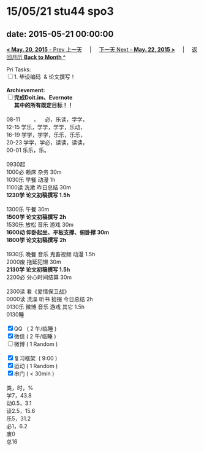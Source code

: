 # 15/05/21 stu44 spo3

date: 2015-05-21 00:00:00
---
[**< May. 20, 2015** - Prev 上一天](/lifelogs/2015/05/d20.html) &nbsp; &nbsp; | &nbsp; &nbsp; [下一天 Next - **May. 22, 2015 >**](/lifelogs/2015/05/d22.html) &nbsp; &nbsp; |  &nbsp; &nbsp; [返回月历 **Back to Month ^**](/lifelogs/2015/05/index.html)
<br/><div>Pri Tasks:<br/><input type="checkbox" />1. 毕设编码  & 论文撰写！</div>	<div><br/></div>	<div><b>Archievement:</b></div>	<div><b><input type="checkbox" />完成Doit.im、</b><b>Evernote</b></div>	<div><b>      其中的</b><b>所有</b><b>既定目标！！</b></div>	<div>		<div><br/></div>08-11         ，    必，乐读，学学，<br/>12-15 学乐，学学，学学，乐动，<br/>16-19 学学，学学，乐乐，乐乐，<br/>20-23 学学，学必，读读，读读，	</div>	<div>00-01 乐乐，乐。<br/>		<div><br/></div>0930起	</div>	<div>1000必 赖床 杂务 30m<br/>1030乐 早餐 动漫 1h</div>	<div>1100读 洗漱 昨日总结 30m</div>	<div><b>1230学</b><b> 论文初稿撰写</b><b> 1.5h</b></div>	<div>		<div><br/></div>1300乐 午餐 30m	</div>	<div><b>1500学</b><b> 论文初稿撰写</b><b> 2h</b></div>	<div>1530乐 放松 音乐 游戏 30m</div>	<div><b>1600动 仰卧起坐、平板支撑、俯卧撑 30m</b></div>	<div><b>1800学 </b><b>论文初稿撰写 2</b><b>h</b></div>	<div>		<div><br/></div>1930乐 晚餐 音乐 鬼畜视频 动漫 1.5h	</div>	<div>2000废 拖延犯懒 30m<br/><b>2130学</b><b> </b><b>论文初稿撰写</b><b> 1.5h</b></div>	<div>		<div>2200必 分心时间结算 30m</div>		<div><br/></div>		<div>2300读 看《爱情保卫战》</div>0000读 洗澡 听书 拾掇 今日总结 2h	</div>	<div>0130乐 微博 音乐 游戏 其它 1.5h</div>	<div>0130睡</div>	<div><br/></div>	<div><input type="checkbox" checked="true" />QQ   ( 2 午/临睡 ) <br/><input type="checkbox" checked="true" />微信 ( 2 午/临睡 ) </div>	<div><input type="checkbox" />微博 ( 1 Random ) </div>	<div><br/></div>	<div><input type="checkbox" checked="true" />复习框架  ( 9:00 ) <br/></div>	<div><input type="checkbox" checked="true" />运动 ( 1 Random ) </div>	<div><input type="checkbox" checked="true" />串门 ( < 30min ) </div>	<div>		<div><br/></div>类，时，%<br/>学7，43.8<br/>动0.5，3.1<br/>读2.5，15.6<br/>乐5，31.2<br/>必1，6.2<br/>废0<br/>总16</div>
